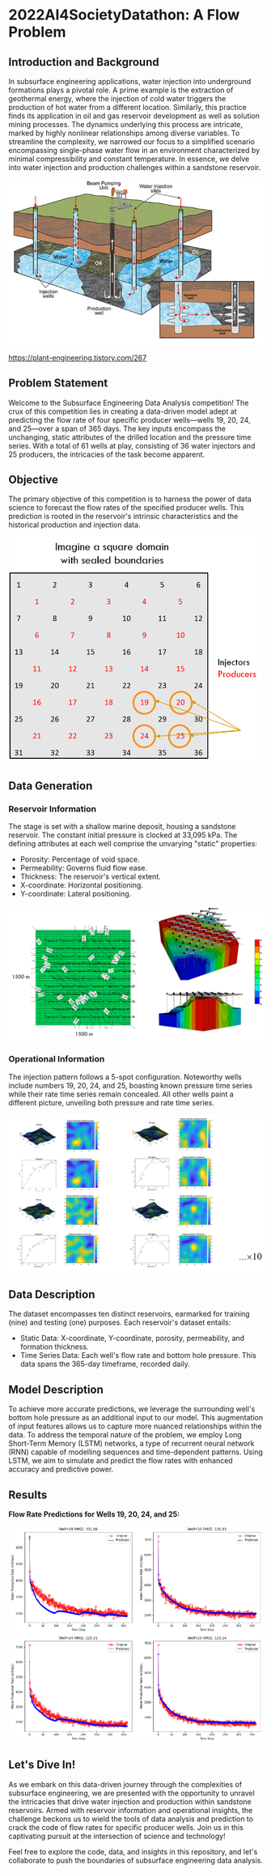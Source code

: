 # 2022AI4SocietyDatathon: A Flow Problem

## Introduction and Background

In subsurface engineering applications, water injection into underground formations plays a pivotal role. A prime example is the extraction of geothermal energy, where the injection of cold water triggers the production of hot water from a different location. Similarly, this practice finds its application in oil and gas reservoir development as well as solution mining processes. The dynamics underlying this process are intricate, marked by highly nonlinear relationships among diverse variables. To streamline the complexity, we narrowed our focus to a simplified scenario encompassing single-phase water flow in an environment characterized by minimal compressibility and constant temperature. In essence, we delve into water injection and production challenges within a sandstone reservoir.

![GitHub Logo](https://github.com/Kimi-cyber/2022AI4SocietyDatathon/blob/main/Images/Picture1.png)

https://plant-engineering.tistory.com/267 


## Problem Statement

Welcome to the Subsurface Engineering Data Analysis competition! The crux of this competition lies in creating a data-driven model adept at predicting the flow rate of four specific producer wells—wells 19, 20, 24, and 25—over a span of 365 days. The key inputs encompass the unchanging, static attributes of the drilled location and the pressure time series. With a total of 61 wells at play, consisting of 36 water injectors and 25 producers, the intricacies of the task become apparent.

## Objective

The primary objective of this competition is to harness the power of data science to forecast the flow rates of the specified producer wells. This prediction is rooted in the reservoir's intrinsic characteristics and the historical production and injection data.

<div style="text-align:center">
  <img src="https://github.com/Kimi-cyber/2022AI4SocietyDatathon/blob/main/Images/Picture2.png" alt="GitHub Logo" width="500">
</div>


## Data Generation

### Reservoir Information

The stage is set with a shallow marine deposit, housing a sandstone reservoir. The constant initial pressure is clocked at 33,095 kPa. The defining attributes at each well comprise the unvarying "static" properties:

- Porosity: Percentage of void space.
- Permeability: Governs fluid flow ease.
- Thickness: The reservoir's vertical extent.
- X-coordinate: Horizontal positioning.
- Y-coordinate: Lateral positioning.

![GitHub Logo](https://github.com/Kimi-cyber/2022AI4SocietyDatathon/blob/main/Images/Picture4.png)

### Operational Information

The injection pattern follows a 5-spot configuration. Noteworthy wells include numbers 19, 20, 24, and 25, boasting known pressure time series while their rate time series remain concealed. All other wells paint a different picture, unveiling both pressure and rate time series.

![GitHub Logo](https://github.com/Kimi-cyber/2022AI4SocietyDatathon/blob/main/Images/Picture5.png)

## Data Description

The dataset encompasses ten distinct reservoirs, earmarked for training (nine) and testing (one) purposes. Each reservoir's dataset entails:

- Static Data: X-coordinate, Y-coordinate, porosity, permeability, and formation thickness.
- Time Series Data: Each well's flow rate and bottom hole pressure. This data spans the 365-day timeframe, recorded daily.

## Model Description

To achieve more accurate predictions, we leverage the surrounding well's bottom hole pressure as an additional input to our model. This augmentation of input features allows us to capture more nuanced relationships within the data. To address the temporal nature of the problem, we employ Long Short-Term Memory (LSTM) networks, a type of recurrent neural network (RNN) capable of modelling sequences and time-dependent patterns. Using LSTM, we aim to simulate and predict the flow rates with enhanced accuracy and predictive power.

## Results

**Flow Rate Predictions for Wells 19, 20, 24, and 25:**
<div style="text-align:center">
  <img src="https://github.com/Kimi-cyber/2022AI4SocietyDatathon/blob/main/Images/Picture6.png" alt="GitHub Logo" width="500">
</div>

## Let's Dive In!

As we embark on this data-driven journey through the complexities of subsurface engineering, we are presented with the opportunity to unravel the intricacies that drive water injection and production within sandstone reservoirs. Armed with reservoir information and operational insights, the challenge beckons us to wield the tools of data analysis and prediction to crack the code of flow rates for specific producer wells. Join us in this captivating pursuit at the intersection of science and technology!

Feel free to explore the code, data, and insights in this repository, and let's collaborate to push the boundaries of subsurface engineering data analysis.
